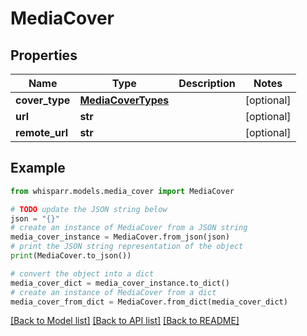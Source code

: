 # MediaCover


## Properties

Name | Type | Description | Notes
------------ | ------------- | ------------- | -------------
**cover_type** | [**MediaCoverTypes**](MediaCoverTypes.md) |  | [optional] 
**url** | **str** |  | [optional] 
**remote_url** | **str** |  | [optional] 

## Example

```python
from whisparr.models.media_cover import MediaCover

# TODO update the JSON string below
json = "{}"
# create an instance of MediaCover from a JSON string
media_cover_instance = MediaCover.from_json(json)
# print the JSON string representation of the object
print(MediaCover.to_json())

# convert the object into a dict
media_cover_dict = media_cover_instance.to_dict()
# create an instance of MediaCover from a dict
media_cover_from_dict = MediaCover.from_dict(media_cover_dict)
```
[[Back to Model list]](../README.md#documentation-for-models) [[Back to API list]](../README.md#documentation-for-api-endpoints) [[Back to README]](../README.md)



